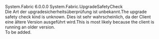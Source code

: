<Type Name="UnknownUpgradeSafetyCheck" FullName="System.Fabric.UnknownUpgradeSafetyCheck">
  <TypeSignature Language="C#" Value="public sealed class UnknownUpgradeSafetyCheck : System.Fabric.UpgradeSafetyCheck" />
  <TypeSignature Language="ILAsm" Value=".class public auto ansi sealed beforefieldinit UnknownUpgradeSafetyCheck extends System.Fabric.UpgradeSafetyCheck" />
  <TypeSignature Language="DocId" Value="T:System.Fabric.UnknownUpgradeSafetyCheck" />
  <TypeSignature Language="VB.NET" Value="Public NotInheritable Class UnknownUpgradeSafetyCheck&#xA;Inherits UpgradeSafetyCheck" />
  <TypeSignature Language="F#" Value="type UnknownUpgradeSafetyCheck = class&#xA;    inherit UpgradeSafetyCheck" />
  <AssemblyInfo>
    <AssemblyName>System.Fabric</AssemblyName>
    <AssemblyVersion>6.0.0.0</AssemblyVersion>
  </AssemblyInfo>
  <Base>
    <BaseTypeName>System.Fabric.UpgradeSafetyCheck</BaseTypeName>
  </Base>
  <Interfaces />
  <Docs>
    <summary>
      <para><span data-ttu-id="3d2ae-101">Die Art der upgradesicherheitsüberprüfung ist unbekannt.</span><span class="sxs-lookup"><span data-stu-id="3d2ae-101">The upgrade safety check kind is unknown.</span></span> <span data-ttu-id="3d2ae-102">Dies ist sehr wahrscheinlich, da der Client eine ältere Version ausgeführt wird.</span><span class="sxs-lookup"><span data-stu-id="3d2ae-102">This is most likely because the client is running an older version.</span></span></para>
    </summary>
    <remarks>To be added.</remarks>
  </Docs>
  <Members />
</Type>
